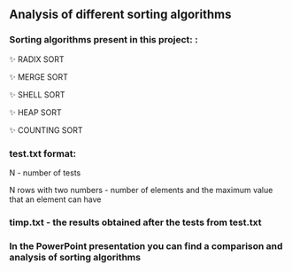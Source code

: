 ## Analysis of different sorting algorithms

### Sorting algorithms present in this project: : 

:sparkles: RADIX SORT

:sparkles: MERGE SORT

:sparkles: SHELL SORT

:sparkles: HEAP SORT

:sparkles: COUNTING SORT 


### test.txt format: 

N - number of tests

N rows with two numbers - number of elements and the maximum value that an element can have

### timp.txt - the results obtained after the tests from test.txt

### In the PowerPoint presentation you can find a comparison and analysis of sorting algorithms





